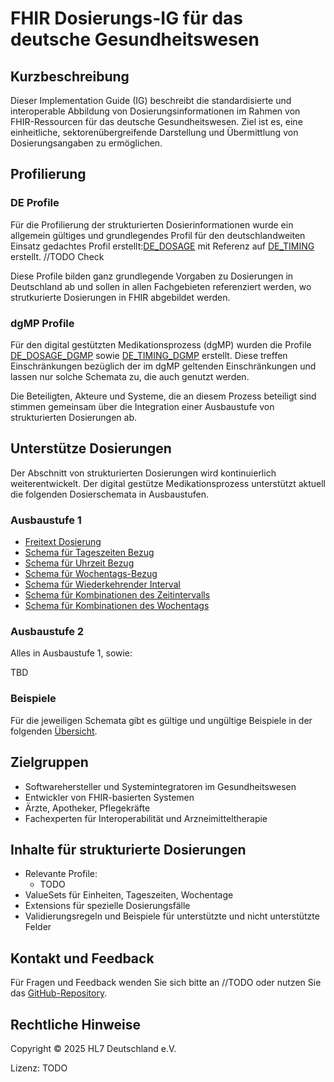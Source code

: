 # FHIR Dosierungs-IG für das deutsche Gesundheitswesen

## Kurzbeschreibung

Dieser Implementation Guide (IG) beschreibt die standardisierte und interoperable Abbildung von Dosierungsinformationen im Rahmen von FHIR-Ressourcen für das deutsche Gesundheitswesen. Ziel ist es, eine einheitliche, sektorenübergreifende Darstellung und Übermittlung von Dosierungsangaben zu ermöglichen.

## Profilierung

### DE Profile

Für die Profilierung der strukturierten Dosierinformationen wurde ein allgemein gültiges und grundlegendes Profil für den deutschlandweiten Einsatz gedachtes Profil erstellt:[DE_DOSAGE](./StructureDefinition-de-dosage.html) mit Referenz auf [DE_TIMING](./StructureDefinition-timing-de-zeipunkte.html) erstellt.
//TODO Check

Diese Profile bilden ganz grundlegende Vorgaben zu Dosierungen in Deutschland ab und sollen in allen Fachgebieten referenziert werden, wo strutkurierte Dosierungen in FHIR abgebildet werden.

### dgMP Profile
Für den digital gestützten Medikationsprozess (dgMP) wurden die Profile [DE_DOSAGE_DGMP](./StructureDefinition-de-dosage-dgmp.html) sowie [DE_TIMING_DGMP](./StructureDefinition-timing-de-dgmp-zeipunkte.html) erstellt. Diese treffen Einschränkungen bezüglich der im dgMP geltenden Einschränkungen und lassen nur solche Schemata zu, die auch genutzt werden.

Die Beteiligten, Akteure und Systeme, die an diesem Prozess beteiligt sind stimmen gemeinsam über die Integration einer Ausbaustufe von strukturierten Dosierungen ab.

## Unterstütze Dosierungen
Der Abschnitt von strukturierten Dosierungen wird kontinuierlich weiterentwickelt. Der digital gestütze Medikationsprozess unterstützt aktuell die folgenden Dosierschemata in Ausbaustufen.

### Ausbaustufe 1

- [Freitext Dosierung](./timing-freetext-scheme.html)
- [Schema für Tageszeiten Bezug](./timing-mman-scheme.html)
- [Schema für Uhrzeit Bezug](./timing-timeofday-scheme.html)
- [Schema für Wochentags-Bezug](./timing-weekday-scheme.html)
- [Schema für Wiederkehrender Interval](./timing-interval-scheme.html)
- [Schema für Kombinationen des Zeitintervalls](./timing-comb-interval-scheme.html)
- [Schema für Kombinationen des Wochentags](./timing-comb-dayofweek-scheme.html)

### Ausbaustufe 2
Alles in Ausbaustufe 1, sowie:

TBD

### Beispiele

Für die jeweiligen Schemata gibt es gültige und ungültige Beispiele in der folgenden [Übersicht](./dosage-to-text-examples.html).


## Zielgruppen

- Softwarehersteller und Systemintegratoren im Gesundheitswesen
- Entwickler von FHIR-basierten Systemen
- Ärzte, Apotheker, Pflegekräfte
- Fachexperten für Interoperabilität und Arzneimitteltherapie


## Inhalte für strukturierte Dosierungen

- Relevante Profile:
  - TODO
- ValueSets für Einheiten, Tageszeiten, Wochentage
- Extensions für spezielle Dosierungsfälle
- Validierungsregeln und Beispiele für unterstützte und nicht unterstützte Felder


## Kontakt und Feedback

Für Fragen und Feedback wenden Sie sich bitte an //TODO oder nutzen Sie das [GitHub-Repository](https://github.com/hl7germany/medication-ig-de-r4/issues).


## Rechtliche Hinweise

Copyright © 2025 HL7 Deutschland e.V.

Lizenz: TODO

